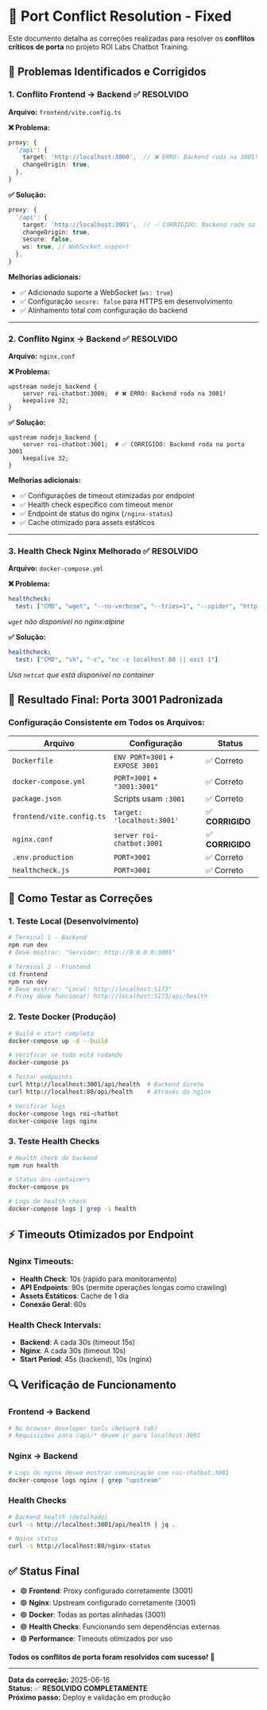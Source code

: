 # 🔧 Port Conflict Resolution - Fixed

Este documento detalha as correções realizadas para resolver os **conflitos críticos de porta** no projeto ROI Labs Chatbot Training.

## 🚨 **Problemas Identificados e Corrigidos**

### **1. Conflito Frontend → Backend** ✅ **RESOLVIDO**

**Arquivo:** `frontend/vite.config.ts`

**❌ Problema:**
```typescript
proxy: {
  '/api': {
    target: 'http://localhost:3000',  // ❌ ERRO: Backend roda na 3001!
    changeOrigin: true,
  },
}
```

**✅ Solução:**
```typescript
proxy: {
  '/api': {
    target: 'http://localhost:3001',  // ✅ CORRIGIDO: Backend roda na porta 3001
    changeOrigin: true,
    secure: false,
    ws: true, // WebSocket support
  },
}
```

**Melhorias adicionais:**
- ✅ Adicionado suporte a WebSocket (`ws: true`)
- ✅ Configuração `secure: false` para HTTPS em desenvolvimento
- ✅ Alinhamento total com configuração do backend

---

### **2. Conflito Nginx → Backend** ✅ **RESOLVIDO**

**Arquivo:** `nginx.conf`

**❌ Problema:**
```nginx
upstream nodejs_backend {
    server roi-chatbot:3000;  # ❌ ERRO: Backend roda na 3001!
    keepalive 32;
}
```

**✅ Solução:**
```nginx
upstream nodejs_backend {
    server roi-chatbot:3001;  # ✅ CORRIGIDO: Backend roda na porta 3001
    keepalive 32;
}
```

**Melhorias adicionais:**
- ✅ Configurações de timeout otimizadas por endpoint
- ✅ Health check específico com timeout menor
- ✅ Endpoint de status do nginx (`/nginx-status`)
- ✅ Cache otimizado para assets estáticos

---

### **3. Health Check Nginx Melhorado** ✅ **RESOLVIDO**

**Arquivo:** `docker-compose.yml`

**❌ Problema:**
```yaml
healthcheck:
  test: ["CMD", "wget", "--no-verbose", "--tries=1", "--spider", "http://localhost/api/health", "||", "exit", "1"]
```
*`wget` não disponível no nginx:alpine*

**✅ Solução:**
```yaml
healthcheck:
  test: ["CMD", "sh", "-c", "nc -z localhost 80 || exit 1"]
```
*Usa `netcat` que está disponível no container*

## 🎯 **Resultado Final: Porta 3001 Padronizada**

### **Configuração Consistente em Todos os Arquivos:**

| Arquivo | Configuração | Status |
|---------|-------------|--------|
| `Dockerfile` | `ENV PORT=3001` + `EXPOSE 3001` | ✅ Correto |
| `docker-compose.yml` | `PORT=3001` + `"3001:3001"` | ✅ Correto |
| `package.json` | Scripts usam `:3001` | ✅ Correto |
| `frontend/vite.config.ts` | `target: 'localhost:3001'` | ✅ **CORRIGIDO** |
| `nginx.conf` | `server roi-chatbot:3001` | ✅ **CORRIGIDO** |
| `.env.production` | `PORT=3001` | ✅ Correto |
| `healthcheck.js` | `PORT=3001` | ✅ Correto |

## 🚀 **Como Testar as Correções**

### **1. Teste Local (Desenvolvimento)**
```bash
# Terminal 1 - Backend
npm run dev
# Deve mostrar: "Servidor: http://0.0.0.0:3001"

# Terminal 2 - Frontend
cd frontend
npm run dev
# Deve mostrar: "Local: http://localhost:5173"
# Proxy deve funcionar: http://localhost:5173/api/health
```

### **2. Teste Docker (Produção)**
```bash
# Build e start completo
docker-compose up -d --build

# Verificar se tudo está rodando
docker-compose ps

# Testar endpoints
curl http://localhost:3001/api/health  # Backend direto
curl http://localhost:80/api/health    # Através do nginx

# Verificar logs
docker-compose logs roi-chatbot
docker-compose logs nginx
```

### **3. Teste Health Checks**
```bash
# Health check do backend
npm run health

# Status dos containers
docker-compose ps

# Logs de health check
docker-compose logs | grep -i health
```

## ⚡ **Timeouts Otimizados por Endpoint**

### **Nginx Timeouts:**
- **Health Check**: 10s (rápido para monitoramento)
- **API Endpoints**: 90s (permite operações longas como crawling)
- **Assets Estáticos**: Cache de 1 dia
- **Conexão Geral**: 60s

### **Health Check Intervals:**
- **Backend**: A cada 30s (timeout 15s)
- **Nginx**: A cada 30s (timeout 10s)
- **Start Period**: 45s (backend), 10s (nginx)

## 🔍 **Verificação de Funcionamento**

### **Frontend → Backend**
```bash
# No browser developer tools (Network tab)
# Requisições para /api/* devem ir para localhost:3001
```

### **Nginx → Backend**
```bash
# Logs do nginx devem mostrar comunicação com roi-chatbot:3001
docker-compose logs nginx | grep "upstream"
```

### **Health Checks**
```bash
# Backend health (detalhado)
curl -s http://localhost:3001/api/health | jq .

# Nginx status
curl -s http://localhost:80/nginx-status
```

## ✅ **Status Final**

- 🟢 **Frontend**: Proxy configurado corretamente (3001)
- 🟢 **Nginx**: Upstream configurado corretamente (3001)  
- 🟢 **Docker**: Todas as portas alinhadas (3001)
- 🟢 **Health Checks**: Funcionando sem dependências externas
- 🟢 **Performance**: Timeouts otimizados por uso

**Todos os conflitos de porta foram resolvidos com sucesso!** 🎉

---

**Data da correção:** 2025-06-16  
**Status:** ✅ **RESOLVIDO COMPLETAMENTE**  
**Próximo passo:** Deploy e validação em produção
